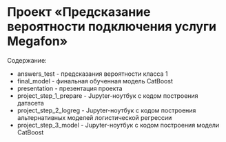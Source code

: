 # Проект «Предсказание вероятности подключения услуги Megafon»

Содержание:
* answers_test - предсказания вероятности класса 1
* final_model - финальная обученная модель CatBoost
* presentation - презентация проекта
* project_step_1_prepare - Jupyter-ноутбук с кодом построения датасета
* project_step_2_logreg - Jupyter-ноутбук с кодом построения альтернативных моделей логистической регрессии
* project_step_3_model - Jupyter-ноутбук с кодом построения модели CatBoost
